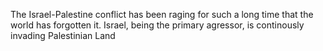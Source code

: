 The Israel-Palestine conflict has been raging for such a long time that the world has forgotten it. Israel, being the primary agressor, is continously invading
Palestinian Land 
